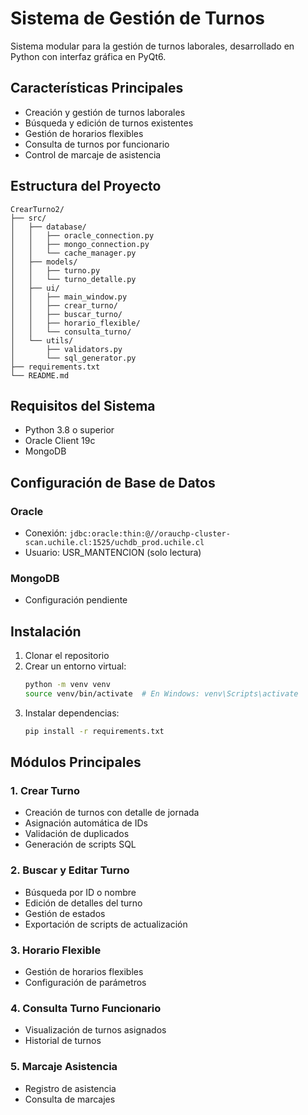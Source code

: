 # Sistema de Gestión de Turnos

Sistema modular para la gestión de turnos laborales, desarrollado en Python con interfaz gráfica en PyQt6.

## Características Principales

- Creación y gestión de turnos laborales
- Búsqueda y edición de turnos existentes
- Gestión de horarios flexibles
- Consulta de turnos por funcionario
- Control de marcaje de asistencia

## Estructura del Proyecto

```
CrearTurno2/
├── src/
│   ├── database/
│   │   ├── oracle_connection.py
│   │   ├── mongo_connection.py
│   │   └── cache_manager.py
│   ├── models/
│   │   ├── turno.py
│   │   └── turno_detalle.py
│   ├── ui/
│   │   ├── main_window.py
│   │   ├── crear_turno/
│   │   ├── buscar_turno/
│   │   ├── horario_flexible/
│   │   └── consulta_turno/
│   └── utils/
│       ├── validators.py
│       └── sql_generator.py
├── requirements.txt
└── README.md
```

## Requisitos del Sistema

- Python 3.8 o superior
- Oracle Client 19c
- MongoDB

## Configuración de Base de Datos

### Oracle
- Conexión: `jdbc:oracle:thin:@//orauchp-cluster-scan.uchile.cl:1525/uchdb_prod.uchile.cl`
- Usuario: USR_MANTENCION (solo lectura)

### MongoDB
- Configuración pendiente

## Instalación

1. Clonar el repositorio
2. Crear un entorno virtual:
   ```bash
   python -m venv venv
   source venv/bin/activate  # En Windows: venv\Scripts\activate
   ```
3. Instalar dependencias:
   ```bash
   pip install -r requirements.txt
   ```

## Módulos Principales

### 1. Crear Turno
- Creación de turnos con detalle de jornada
- Asignación automática de IDs
- Validación de duplicados
- Generación de scripts SQL

### 2. Buscar y Editar Turno
- Búsqueda por ID o nombre
- Edición de detalles del turno
- Gestión de estados
- Exportación de scripts de actualización

### 3. Horario Flexible
- Gestión de horarios flexibles
- Configuración de parámetros

### 4. Consulta Turno Funcionario
- Visualización de turnos asignados
- Historial de turnos

### 5. Marcaje Asistencia
- Registro de asistencia
- Consulta de marcajes 